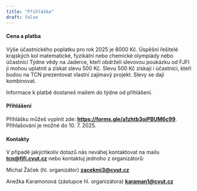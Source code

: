 ```yaml
---
title: "Přihláška"
draft: false
---
```


#### Cena a platba
Výše účastnického poplatku pro rok 2025 je 8000 Kč. Úspěšní řešitelé krajských kol matematické, fyzikální nebo chemické olympiády nebo účastníci Týdne vědy na Jaderce, kteří obdrželi slevovou poukázku od FJFI ji mohou uplatnit a získat slevu 500 Kč. Slevu 500 Kč získají i účastníci, kteří budou na TCN prezentovat vlastní zajímavý projekt. Slevy se dají kombinovat.


Informace k platbě dostaneš mailem do týdne od přihlášení.

#### Přihlášení

Přihlášku můžeš vyplnit zde: **https://forms.gle/a1zhtb3ojPBUM6c99**. Přihlašování je možné do 10. 7. 2025. 


#### Kontakty

V případě jakýchkoliv dotazů nás neváhej kontaktovat na mailu **tcn@fjfi.cvut.cz** nebo kontaktuj jednoho z organizátorů:

Michal Žáček (hl. organizátor) **zacekmi3@cvut.cz**

Anežka Karamonová (zástupce hl. organizátora) **karaman1@cvut.cz**





